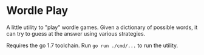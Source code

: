 # Wordle Play

A little utility to "play" wordle games. Given a dictionary of
possible words, it can try to guess at the answer using various
strategies.

Requires the go 1.7 toolchain. Run `go run ./cmd/...` to run the
utility.
